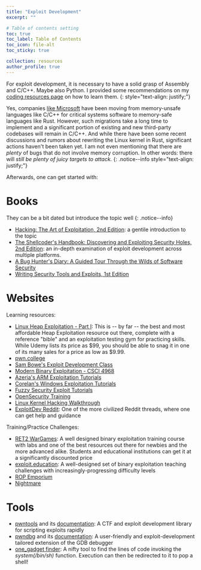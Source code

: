 ```yaml
---
title: "Exploit Development"
excerpt: ""

# Table of contents setting
toc: true
toc_label: Table of Contents
toc_icon: file-alt
toc_sticky: true

collection: resources
author_profile: true
---
```


For exploit development, it is necessary to have a solid grasp of Assembly and C/C++. Maybe also Python. I provided some recommendations on my [coding resources page](https://secnate.github.io/resources/coding/) on how to learn them.
{: style="text-align: justify;"}

Yes, companies [like Microsoft](https://thenewstack.io/microsoft-rust-is-the-industrys-best-chance-at-safe-systems-programming/) have been moving from memory-unsafe languages like C/C++ for critical systems software to memory-safe languages like Rust. However, such migrations take a long time to implement and a significant portion of existing and new third-party codebases will remain in C/C++. And while there have been some recent discussions and rumors about rewriting the Linux kernel in Rust, significant actions haven't been taken yet. I am not even mentioning that there are _plenty_ of bugs that do not involve memory corruption. In other words: there will _still be plenty of juicy targets to attack._
{: .notice--info style="text-align: justify;"}

Afterwards, one can get started with:

# Books

They can be a bit dated but introduce the topic well
{: .notice--info}

- [Hacking: The Art of Exploitation, 2nd Edition](https://www.amazon.com/Hacking-Art-Exploitation-Jon-Erickson-ebook/dp/B004OEJN3I): a gentile introduction to the topic
- [The Shellcoder's Handbook: Discovering and Exploiting Security Holes, 2nd Edition](https://www.amazon.com/The-Shellcoders-Handbook-Discovering-Exploiting/dp/047008023X): an in-depth examination of exploit development across multiple platforms. 
- [A Bug Hunter's Diary: A Guided Tour Through the Wilds of Software Security](https://www.amazon.com/Bug-Hunters-Diary-Software-Security/dp/1593273851)
- [Writing Security Tools and Exploits, 1st Edition](https://www.amazon.com/Writing-Security-Tools-Exploits-Foster/dp/1597499978)

# Websites

Learning resources:
- [Linux Heap Exploitation - Part I](https://www.udemy.com/course/linux-heap-exploitation-part-1/): This is -- by far -- the best and most affordable Heap Exploitation resource out there, complete with a reference "bible" and an exploitation testing gym for practicing skills. While Udemy lists its price as $99, you should be able to snag it in one of its many sales for a price as low as $9.99.
- [pwn.college](https://pwn.college/)
- [Sam Bowe's Exploit Development Class](https://samsclass.info/127/127_F18.shtml)
- [Modern Binary Exploitation - CSCI 4968](https://github.com/RPISEC/MBE)
- [Azeria's ARM Exploitation Tutorials](https://azeria-labs.com/)
- [Corelan's Windows Exploitation Tutorials](https://www.corelan.be/)
- [Fuzzy Security Exploit Tutorials](http://www.fuzzysecurity.com/tutorials.html)
- [OpenSecurity Training](http://opensecuritytraining.info/Training.html)
- [Linux Kernel Hacking Walkthrough](https://blog.lexfo.fr/tag/step-by-step.html)
- [ExploitDev Reddit](https://www.reddit.com/r/ExploitDev/): One of the more civilized Reddit threads, where one can get help and guidance

Training/Practice Challenges:
- [RET2 WarGames](https://wargames.ret2.systems/#features): A well designed binary exploitation training course with labs and one of the best resources out there for newbies and the more advanced alike. Students and educational institutions can get it at a significantly discounted price
- [exploit.education](https://exploit.education/): A well-designed set of binary exploitation teaching challenges with increasingly-progressing difficulty levels
- [ROP Emporium](https://ropemporium.com/)
- [Nightmare](https://guyinatuxedo.github.io/)

# Tools
- [pwntools](https://github.com/Gallopsled/pwntools) and its [documentation](http://docs.pwntools.com/en/stable/): A CTF and exploit development library for scripting exploits rapidly
- [pwndbg](https://github.com/pwndbg/pwndbg) and its [documentation](https://browserpwndbg.readthedocs.io/en/docs/): A user-friendly and exploit-development tailored extension of the GDB debugger 
- [one_gadget finder](https://github.com/david942j/one_gadget): A nifty tool to find the lines of
 code invoking the _system(/bin/sh)_ function. Execution can then be redirected to it to pop a shell!
